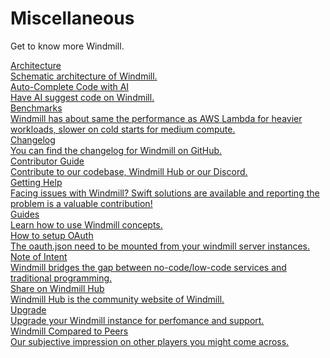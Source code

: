 # Miscellaneous

Get to know more Windmill.

<div class="text-xl mb-2 font-semibold"></div>
<div class="grid grid-cols-2 gap-2 mb-4">
  <a href="/docs/misc/architecture" class="rounded-md p-6 border border-gray-200 hover:border-blue-500 transition-all cursor-pointer flex flex-col gap-2 !no-underline" target="_blank">
   <div class="text-lg font-semibold text-gray-900">Architecture</div>
    <div class="text-sm text-gray-500">Schematic architecture of Windmill.</div>
  </a>
  <a href="/docs/misc/code_autocompletion" class="rounded-md p-6 border border-gray-200 hover:border-blue-500 transition-all cursor-pointer flex flex-col gap-2 !no-underline" target="_blank">
   <div class="text-lg font-semibold text-gray-900">Auto-Complete Code with AI</div>
    <div class="text-sm text-gray-500">Have AI suggest code on Windmill.</div>
  </a>
  <a href="/docs/misc/benchmarks" class="rounded-md p-6 border border-gray-200 hover:border-blue-500 transition-all cursor-pointer flex flex-col gap-2 !no-underline" target="_blank">
   <div class="text-lg font-semibold text-gray-900">Benchmarks</div>
    <div class="text-sm text-gray-500">Windmill has about same the performance as AWS Lambda for heavier workloads, slower on cold starts for medium compute.</div>
  </a>
  <a href="/docs/misc/changelog" class="rounded-md p-6 border border-gray-200 hover:border-blue-500 transition-all cursor-pointer flex flex-col gap-2 !no-underline" target="_blank">
   <div class="text-lg font-semibold text-gray-900">Changelog</div>
    <div class="text-sm text-gray-500">You can find the changelog for Windmill on GitHub.</div>
  </a>
  <a href="/docs/misc/contributing" class="rounded-md p-6 border border-gray-200 hover:border-blue-500 transition-all cursor-pointer flex flex-col gap-2 !no-underline" target="_blank">
   <div class="text-lg font-semibold text-gray-900">Contributor Guide</div>
    <div class="text-sm text-gray-500">Contribute to our codebase, Windmill Hub or our Discord.</div>
  </a>
  <a href="/docs/misc/getting_help" class="rounded-md p-6 border border-gray-200 hover:border-blue-500 transition-all cursor-pointer flex flex-col gap-2 !no-underline" target="_blank">
   <div class="text-lg font-semibold text-gray-900">Getting Help</div>
    <div class="text-sm text-gray-500">Facing issues with Windmill? Swift solutions are available and reporting the problem is a valuable contribution!</div>
    </a>
    <a href="/docs/misc/guides" class="rounded-md p-6 border border-gray-200 hover:border-blue-500 transition-all cursor-pointer flex flex-col gap-2 !no-underline" target="_blank">
   <div class="text-lg font-semibold text-gray-900">Guides</div>
    <div class="text-sm text-gray-500">Learn how to use Windmill concepts.</div>
    </a>
    <a href="/docs/misc/setup_oauth" class="rounded-md p-6 border border-gray-200 hover:border-blue-500 transition-all cursor-pointer flex flex-col gap-2 !no-underline" target="_blank">
   <div class="text-lg font-semibold text-gray-900">How to setup OAuth</div>
    <div class="text-sm text-gray-500">The oauth.json need to be mounted from your windmill server instances.</div>
    </a>
    <a href="/docs/misc/note_of_intent" class="rounded-md p-6 border border-gray-200 hover:border-blue-500 transition-all cursor-pointer flex flex-col gap-2 !no-underline" target="_blank">
   <div class="text-lg font-semibold text-gray-900">Note of Intent</div>
    <div class="text-sm text-gray-500">Windmill bridges the gap between no-code/low-code services and traditional programming.</div>
  </a>
  <a href="/docs/misc/share_on_hub" class="rounded-md p-6 border border-gray-200 hover:border-blue-500 transition-all cursor-pointer flex flex-col gap-2 !no-underline" target="_blank">
   <div class="text-lg font-semibold text-gray-900">Share on Windmill Hub</div>
    <div class="text-sm text-gray-500">Windmill Hub is the community website of Windmill.</div>
  </a>
  <a href="/docs/misc/upgrade" class="rounded-md p-6 border border-gray-200 hover:border-blue-500 transition-all cursor-pointer flex flex-col gap-2 !no-underline" target="_blank">
   <div class="text-lg font-semibold text-gray-900">Upgrade</div>
    <div class="text-sm text-gray-500">Upgrade your Windmill instance for perfomance and support.</div>
  </a>
  <a href="/docs/misc/windmill_compared_to_peers" class="rounded-md p-6 border border-gray-200 hover:border-blue-500 transition-all cursor-pointer flex flex-col gap-2 !no-underline" target="_blank">
   <div class="text-lg font-semibold text-gray-900">Windmill Compared to Peers</div>
    <div class="text-sm text-gray-500">Our subjective impression on other players you might come across.</div>
  </a>
</div>